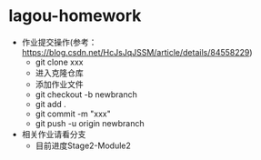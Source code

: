 # lagou-homework
+ 作业提交操作(参考：https://blog.csdn.net/HcJsJqJSSM/article/details/84558229)
    + git clone xxx
    + 进入克隆仓库
    + 添加作业文件
    + git checkout -b newbranch
    + git add .
    + git commit -m "xxx"
    + git push -u origin newbranch
+ 相关作业请看分支
    + 目前进度Stage2-Module2
